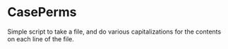 # CasePerms
Simple script to take a file, and do various capitalizations for the contents on each line of the file.
